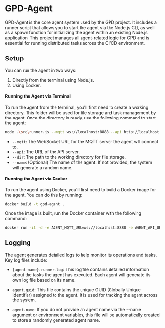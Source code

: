 # GPD-Agent
GPD-Agent is the core agent system used by the GPD project. It includes a runner script that allows you to start the agent via the Node.js CLI, as well as a spawn function for initializing the agent within an existing Node.js application. This project manages all agent-related logic for GPD and is essential for running distributed tasks across the CI/CD environment.


## Setup
You can run the agent in two ways:

1. Directly from the terminal using Node.js.
2. Using Docker.

#### Running the Agent via Terminal
To run the agent from the terminal, you'll first need to create a working directory. This folder will be used for file storage and task management by the agent. Once the directory is ready, use the following command to start the agent:
```bash
node .\src\runner.js --mqtt ws://localhost:8888 --api http://localhost:3000/api --dir D:/path/to/work/dir --name agent-name
```
- `--mqtt`: The WebSocket URL for the MQTT server the agent will connect to.
- `--api`: The URL of the API server.
- `--dir`: The path to the working directory for file storage.
- `--name`: (Optional) The name of the agent. If not provided, the system will generate a random name.

#### Running the Agent via Docker
To run the agent using Docker, you'll first need to build a Docker image for the agent. You can do this by running:
```bash
docker build -t gpd-agent .
```

Once the image is built, run the Docker container with the following command:
```bash
docker run -it -d -e AGENT_MQTT_URL=ws://localhost:8888 -e AGENT_API_URL=http://localhost:3000/api agent-name
```

## Logging
The agent generates detailed logs to help monitor its operations and tasks. Key log files include:

- `{agent-name}.runner.log`: This log file contains detailed information about the tasks the agent has executed. Each agent will generate its own log file based on its name.

- `agent.guid`: This file contains the unique GUID (Globally Unique Identifier) assigned to the agent. It is used for tracking the agent across the system.

- `agent.name`: If you do not provide an agent name via the --name argument or environment variables, this file will be automatically created to store a randomly generated agent name.